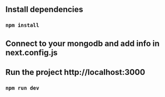 

## Install dependencies 
### `npm install`

## Connect to your mongodb and add info in next.config.js

## Run the project http://localhost:3000
### `npm run dev`



